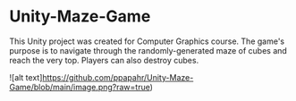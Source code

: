# Unity-Maze-Game

This Unity project was created for Computer Graphics course. The game's purpose is to navigate through the randomly-generated maze of cubes and reach the very top. Players can also destroy cubes.

![alt text]https://github.com/ppapahr/Unity-Maze-Game/blob/main/image.png?raw=true)
